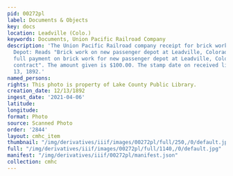 ```yaml
---
pid: 00272pl
label: Documents & Objects
key: docs
location: Leadville (Colo.)
keywords: Documents, Union Pacific Railroad Company
description: 'The Union Pacific Railroad company receipt for brick work at New Leadville
  Depot: Reads "Brick work on new passenger depot at Leadville, Colorado. This being
  full payment on brick work for new passenger depot at Leadville, Colorado as per
  contract". The amount given is $100.00. The stamp date on received line is December
  13, 1892.'
named_persons: 
rights: This photo is property of Lake County Public Library.
creation_date: 12/13/1892
ingest_date: '2021-04-06'
latitude: 
longitude: 
format: Photo
source: Scanned Photo
order: '2844'
layout: cmhc_item
thumbnail: "/img/derivatives/iiif/images/00272pl/full/250,/0/default.jpg"
full: "/img/derivatives/iiif/images/00272pl/full/1140,/0/default.jpg"
manifest: "/img/derivatives/iiif/00272pl/manifest.json"
collection: cmhc
---
```

